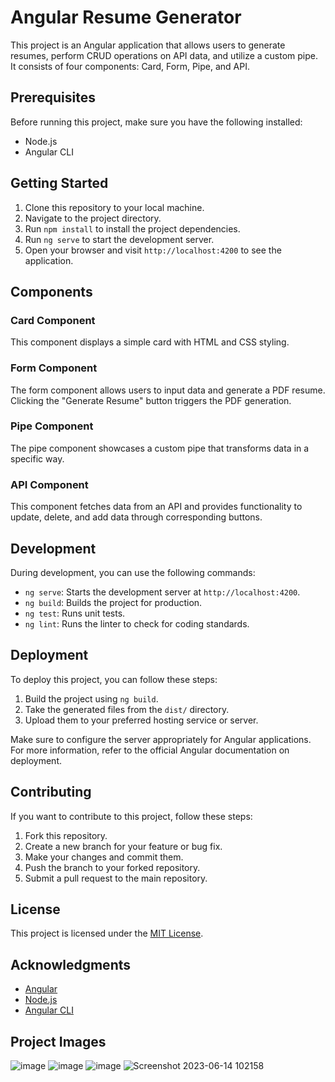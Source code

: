 # Angular Resume Generator

This project is an Angular application that allows users to generate resumes, perform CRUD operations on API data, and utilize a custom pipe. It consists of four components: Card, Form, Pipe, and API.

## Prerequisites

Before running this project, make sure you have the following installed:

- Node.js
- Angular CLI

## Getting Started

1. Clone this repository to your local machine.
2. Navigate to the project directory.
3. Run `npm install` to install the project dependencies.
4. Run `ng serve` to start the development server.
5. Open your browser and visit `http://localhost:4200` to see the application.

## Components

### Card Component

This component displays a simple card with HTML and CSS styling.

### Form Component

The form component allows users to input data and generate a PDF resume. Clicking the "Generate Resume" button triggers the PDF generation.

### Pipe Component

The pipe component showcases a custom pipe that transforms data in a specific way.

### API Component

This component fetches data from an API and provides functionality to update, delete, and add data through corresponding buttons.

## Development

During development, you can use the following commands:

- `ng serve`: Starts the development server at `http://localhost:4200`.
- `ng build`: Builds the project for production.
- `ng test`: Runs unit tests.
- `ng lint`: Runs the linter to check for coding standards.

## Deployment

To deploy this project, you can follow these steps:

1. Build the project using `ng build`.
2. Take the generated files from the `dist/` directory.
3. Upload them to your preferred hosting service or server.

Make sure to configure the server appropriately for Angular applications. For more information, refer to the official Angular documentation on deployment.

## Contributing

If you want to contribute to this project, follow these steps:

1. Fork this repository.
2. Create a new branch for your feature or bug fix.
3. Make your changes and commit them.
4. Push the branch to your forked repository.
5. Submit a pull request to the main repository.

## License

This project is licensed under the [MIT License](LICENSE).

## Acknowledgments

- [Angular](https://angular.io/)
- [Node.js](https://nodejs.org/)
- [Angular CLI](https://cli.angular.io/)
  
## Project Images
![image](https://github.com/GeegPrerit/Angular-Demo-Project/assets/127297823/e23cc0a4-3c05-46cd-b5f9-bfb4ca1a1cea)
![image](https://github.com/GeegPrerit/Angular-Demo-Project/assets/127297823/7fe713a6-88e8-4cb4-89eb-7d8a2106517f)
![image](https://github.com/GeegPrerit/Angular-Demo-Project/assets/127297823/df71a73a-56d6-4136-a58e-8226c5f8da5a)
![Screenshot 2023-06-14 102158](https://github.com/GeegPrerit/Angular-Demo-Project/assets/127297823/98eb3c5e-6112-4bfd-ba71-d2f954b0ae0f)


